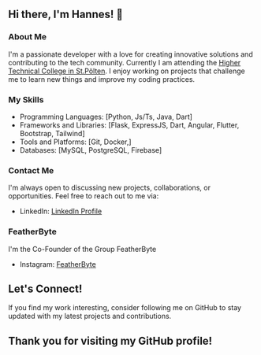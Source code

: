 ## Hi there, I'm Hannes! 👋
### About Me
I'm a passionate developer with a love for creating innovative solutions and contributing to the tech community. Currently I am attending the [Higher Technical College in St.Pölten](https://www.htlstp.ac.at/). I enjoy working on projects that challenge me to learn new things and improve my coding practices.

### My Skills
* Programming Languages: [Python, Js/Ts, Java, Dart]
* Frameworks and Libraries: [Flask, ExpressJS, Dart, Angular, Flutter, Bootstrap, Tailwind]
* Tools and Platforms: [Git, Docker,]
* Databases: [MySQL, PostgreSQL, Firebase]

### Contact Me
I'm always open to discussing new projects, collaborations, or opportunities. Feel free to reach out to me via:

+ LinkedIn: [LinkedIn Profile](https://www.linkedin.com/in/hannes-koppensteiner-0a1b21267/)

### FeatherByte

I'm the Co-Founder of the Group FeatherByte

+ Instagram: [FeatherByte](https://www.instagram.com/featherbyte.dev/)

## Let's Connect!
If you find my work interesting, consider following me on GitHub to stay updated with my latest projects and contributions.


## Thank you for visiting my GitHub profile!
